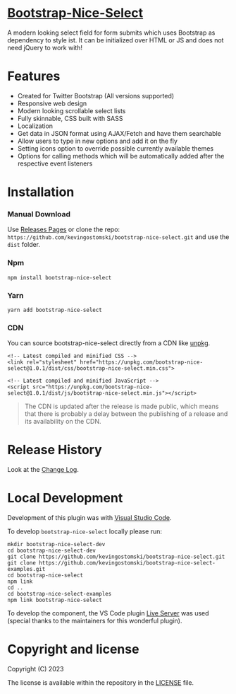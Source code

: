 # **[Bootstrap-Nice-Select](https://kevingostomski.github.io/bootstrap-nice-select/)**

A modern looking select field for form submits which uses Bootstrap as dependency to style ist. It can be initialized over HTML or JS and does not need jQuery to work with!

# **Features**

- Created for Twitter Bootstrap (All versions supported)
- Responsive web design
- Modern looking scrollable select lists
- Fully skinnable, CSS built with SASS 
- Localization
- Get data in JSON format using AJAX/Fetch and have them searchable
- Allow users to type in new options and add it on the fly
- Setting icons option to override possible currently available themes
- Options for calling methods which will be automatically added after the respective event listeners

# **Installation**

### Manual Download

Use [Releases Pages](https://github.com/kevingostomski/bootstrap-nice-select/releases) or clone the repo: `https://github.com/kevingostomski/bootstrap-nice-select.git` and use the `dist` folder.

### Npm

```
npm install bootstrap-nice-select
```

### Yarn

```
yarn add bootstrap-nice-select
```

### CDN

You can source bootstrap-nice-select directly from a CDN like [unpkg](https://unpkg.com).

```
<!-- Latest compiled and minified CSS -->
<link rel="stylesheet" href="https://unpkg.com/bootstrap-nice-select@1.0.1/dist/css/bootstrap-nice-select.min.css">

<!-- Latest compiled and minified JavaScript -->
<script src="https://unpkg.com/bootstrap-nice-select@1.0.1/dist/js/bootstrap-nice-select.min.js"></script>

```

> The CDN is updated after the release is made public, which means that there is probably a delay between the publishing of a release and its availability on the CDN.

# **Release History**
Look at the [Change Log](CHANGELOG.md).

# **Local Development**

Development of this plugin was with [Visual Studio Code](https://code.visualstudio.com/).

To develop `bootstrap-nice-select` locally please run:

```
mkdir bootstrap-nice-select-dev
cd bootstrap-nice-select-dev
git clone https://github.com/kevingostomski/bootstrap-nice-select.git
git clone https://github.com/kevingostomski/bootstrap-nice-select-examples.git
cd bootstrap-nice-select
npm link
cd ..
cd bootstrap-nice-select-examples
npm link bootstrap-nice-select
```

To develop the component, the VS Code plugin [Live Server](https://marketplace.visualstudio.com/items?itemName=ritwickdey.LiveServer) was used (special thanks to the maintainers for this wonderful plugin).

# **Copyright and license**

Copyright (C) 2023

The license is available within the repository in the [LICENSE](LICENSE) file.